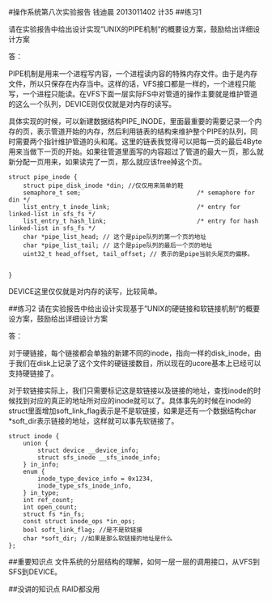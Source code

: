 #操作系统第八次实验报告
钱迪晨 2013011402 计35
##练习1

请在实验报告中给出设计实现”UNIX的PIPE机制“的概要设方案，鼓励给出详细设计方案

答：

PIPE机制是用来一个进程写内容，一个进程读内容的特殊内存文件。由于是内存文件，所以只保存在内存当中。这样的话，VFS接口都是一样的，一个进程只能写，一个进程只能读。在VFS下面一层实际FS中对管道的操作主要就是维护管道的这么一个队列，DEVICE则仅仅就是对内存的读写。

具体实现的时候，可以新建数据结构PIPE_INODE，里面最重要的需要记录一个内存的页，表示管道开始的内存，然后利用链表的结构来维护整个PIPE的队列，同时需要两个指针维护管道的头和尾。这里的链表我觉得可以把每一页的最后4Byte用来当做下一页的开始。如果往管道里面写的内容超过了管道的最大一页，那么就新分配一页用来，如果读完了一页，那么就应该free掉这个页。

	struct pipe_inode {
		struct pipe_disk_inode *din; //仅仅用来简单的鞋
		semaphore_t sem;                                /* semaphore for din */
		list_entry_t inode_link;                        /* entry for linked-list in sfs_fs */
		list_entry_t hash_link;                         /* entry for hash linked-list in sfs_fs */
		char *pipe_list_head; // 这个是pipe队列的第一个页的地址
		char *pipe_list_tail; // 这个是pipe队列的最后一个页的地址
		uint32_t head_offset, tail_offset; // 表示的是pipe当前头尾页的偏移。

		
	}

DEVICE这里仅仅就是对内存的读写，比较简单。

##练习2
请在实验报告中给出设计实现基于”UNIX的硬链接和软链接机制“的概要设方案，鼓励给出详细设计方案

答：

对于硬链接，每个链接都会单独的新建不同的inode，指向一样的disk_inode，由于我们在disk上记录了这个文件的硬链接数目，所以现在的ucore基本上已经可以支持硬链接了。

对于软链接实际上，我们只需要标记这是软链接以及链接的地址，查找inode的时候找到对应的真正的地址所对应的inode就可以了。具体事先的时候在inode的struct里面增加soft_link_flag表示是不是软链接，如果是还有一个数据结构char *soft_dir表示链接的地址，这样就可以事先软链接了。

	struct inode {
	    union {
	        struct device __device_info;
	        struct sfs_inode __sfs_inode_info;
	    } in_info;
	    enum {
	        inode_type_device_info = 0x1234,
	        inode_type_sfs_inode_info,
	    } in_type;
	    int ref_count;
	    int open_count;
	    struct fs *in_fs;
	    const struct inode_ops *in_ops;
	    bool soft_link_flag; //是不是软链接
	    char *soft_dir; //如果是那么软链接的地址是什么
	};

##重要知识点
文件系统的分层结构的理解，如何一层一层的调用接口，从VFS到SFS到DEVICE。

##没讲的知识点
RAID都没用